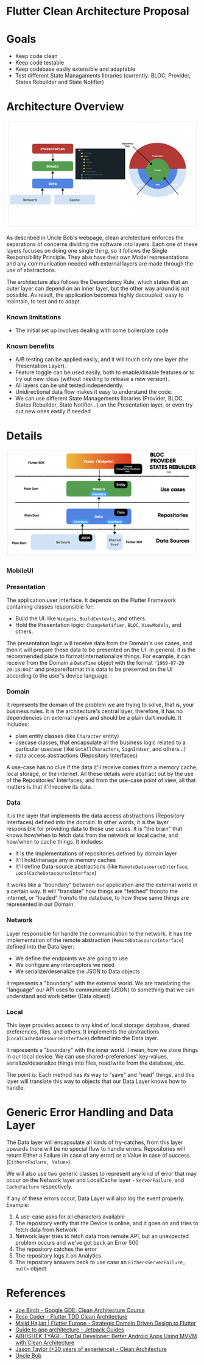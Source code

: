 # Flutter Clean Architecture Proposal

# Goals
- Keep code clean
- Keep code testable
- Keep codebase easily extensible and adaptable
- Test different State Managaments libraries (currently: BLOC, Provider, States Rebuilder and State Notifier)
  

# Architecture Overview

![architecture](./art/arch1.png?raw=true)

As described in Uncle Bob's webpage, clean architecture enforces the separations of concerns dividing the software into layers. Each one of these layers focuses on doing one single thing, so it follows the Single Responsibility Principle. They also have their own Model representations and any communication needed with external layers are made through the use of abstractions. 

The architecture also follows the Dependency Rule, which states that an outer layer can depend on an inner layer, but the other way around is not possible. As result, the application becomes highly decoupled, easy to maintain, to test and to adapt.

### Known limitations
- The initial set up involves dealing with some boilerplate code

### Known benefits
- A/B testing can be applied easily, and it will touch only one layer (the Presentation Layer).
- Feature toggle can be used easily, both to enable/disable features or to try out new ideas (without needing to release a new version).
- All layers can be unit tested independently.
- Unidirectional data flow makes it easy to understand the code.
- We can use different State Managements libraries (Provider, BLOC, States Rebuilder, State Notifier...) on the Presentation layer, or even try out new ones easily if needed
  
# Details

![architecture](./art/arch2.png?raw=true)


### MobileUI

### Presentation
The application user interface. It depends on the Flutter Framework containing classes responsible for:
- Build the UI: like ``Widgets``, ``BuildContexts``, and others.
- Hold the Presentation logic: ``ChangeNotifier``, ``BLOC``, ``ViewModels``, and others.

The presentation logic will receive data from the Domain's use cases, and then it will prepare these data to be presented on the UI. In general, it is the recommended place to format/internationalize things. For example, it can receive from the Domain a ``DateTime`` object with the format ``"1969-07-20 20:18:04Z"`` and prepare/format this data to be presented on the UI according to the user's device language.

### Domain
It represents the domain of the problem we are trying to solve, that is, your business rules. It is the architecture's central layer, therefore, it has no dependencies on external layers and should be a plain dart module. It includes:
- plain entity classes (like ``Character`` entity)
- usecase classes, that encapsulate all the business logic related to a particular usecase (like ``GetAllCharacters``, ``SignInUser``, and others...)
- data access abstractions (Repository Interfaces)
  
A use-case has no clue if the data it'll receive comes from a memory cache, local storage, or the internet. All these details were abstract out by the use of the Repositories' Interfaces, and from the use-case point of view, all that matters is that it'll receive its data. 

### Data
It is the layer that implements the data access abstractions (Repository Interfaces) defined into the domain. In other words, it is the layer responsible for providing data to those use cases. It is "the brain" that knows how/when to fetch data from the network or local cache, and how/when to cache things. It includes:
- It is the Implementations of repositories defined by domain layer
- It'll hold/manage any in memory caches
- It'll define Data-source abstractions (like ``RemoteDatasourceInterface``, ``LocalCacheDatasourceInterface``)
  
It works like a "boundary" between our application and the external world in a certain way. It will "translate" how things are "fetched" from/to the internet, or "loaded" from/to the database, to how these same things are represented in our Domain.


### Network
Layer responsible for handle the communication to the network. It has the implementation of the remote abstraction (``RemoteDatasourceInterface``) defined into the Data layer:
- We define the endpoints we are going to use
- We configure any interceptors we need
- We serialize/deserialize the JSON to Data objects

It represents a "boundary" with the external world. We are translating the "language" our API uses to communicate (JSON) to something that we can understand and work better (Data object).

### Local
This layer provides access to any kind of local storage: database, shared preferences, files, and others. It implements the abstractions (``LocalCacheDatasourceInterface``) defined into the Data layer.

It represents a "boundary" with the inner world. I mean, how we store things in our local device. We can use shared-preferences' key-values, serialize/deserialize things into files, read/write from the database, etc. 

The point is: Each method has its way to "save" and "read" things, and this layer will translate this way to objects that our Data Layer knows how to handle.


# Generic Error Handling and Data Layer
The Data layer will encapsulate all kinds of try-catches, from this layer upwards there will be no special flow to handle errors. Repositories will return Either a Failure (in case of any error) or a Value in case of success (``Either<Failure, Value>``).

We will also use two generic classes to represent any kind of error that may occur on the Network layer and LocalCache layer - ``ServerFailure``, and ``CacheFailure`` respectively.

If any of these errors occur, Data Layer will also log the event properly. Example:
1. A use-case asks for all characters available
2. The repository verify that the Device is online, and it goes on and tries to fetch data from Network
3. Network layer tries to fetch data from remote API, but an unexpected problem occurs and we've got back an Error 500
4. The repository catches the error
5. The repository logs it on Analytics
6. The repository answers back to use case an ``Either<ServerFailure, null>`` object
   

# References
- [Joe Birch - Google GDE: Clean Architecture Course](https://caster.io/courses/android-clean-architecture)
- [Reso Coder - Flutter TDD Clean Architecture](https://www.youtube.com/playlist?list=PLB6lc7nQ1n4iYGE_khpXRdJkJEp9WOech)
- [Majid Hajian | Flutter Europe - Strategic Domain Driven Design to Flutter](https://youtu.be/lGv6KV5u75k)
- [Guide to app architecture - Jetpack Guides](https://developer.android.com/jetpack/docs/guide#common-principles)
- [ABHISHEK TYAGI - TopTal Developer: Better Android Apps Using MVVM with Clean Architecture](https://www.toptal.com/android/android-apps-mvvm-with-clean-architecture)
- [Jason Taylor (+20 years of experience) - Clean Architecture ](https://youtu.be/Zygw4UAxCdg)
- [Uncle Bob](https://blog.cleancoder.com/uncle-bob/2012/08/13/the-clean-architecture.html)